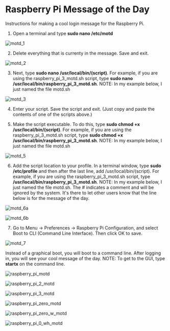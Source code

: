 # Raspberry Pi Message of the Day
Instructions for making a cool login message for the Raspberry Pi.

1. Open a terminal and type **sudo nano /etc/motd**

![motd_1](https://cloud.githubusercontent.com/assets/13591438/24821039/ef332688-1bb1-11e7-9ae0-abe83667f514.png)

2. Delete everything that is currenty in the message. Save and exit.

![motd_2](https://cloud.githubusercontent.com/assets/13591438/24821045/f9c03ea6-1bb1-11e7-9901-954fdd13d2b2.png)

3. Next, type **sudo nano /usr/local/bin/(script)**. For example, if you are using the raspberry_pi_3_motd.sh script, type **sudo nano /usr/local/bin/raspberry_pi_3_motd.sh**. NOTE: In my example below, I just named the file motd.sh

![motd_3](https://cloud.githubusercontent.com/assets/13591438/24821048/fd4b4fd4-1bb1-11e7-955d-365c6ef4d832.png)

4. Enter your script.  Save the script and exit. (Just copy and paste the contents of one of the scripts above.)

5. Make the script executable. To do this, type **sudo chmod +x /usr/local/bin/(script)**. For example, if you are using the raspberry_pi_3_motd.sh script, type **sudo chmod +x /usr/local/bin/raspberry_pi_3_motd.sh**. NOTE: In my example below, I just named the file motd.sh

![motd_5](https://cloud.githubusercontent.com/assets/13591438/24821052/01929fe8-1bb2-11e7-9696-e9bd913630c0.png)

6. Add the script location to your profile. In a terminal window, type **sudo /etc/profile** and then after the last line, add /usr/local/bin/(script). For example, if you are using the raspberry_pi_3_motd.sh script, type **/usr/local/bin/raspberry_pi_3_motd.sh**. NOTE: In my example below, I just named the file motd.sh. The # indicates a comment and will be ignored by the system. It's there to let other users know that the line below is for the message of the day.

![motd_6a](https://cloud.githubusercontent.com/assets/13591438/24821055/05e8d472-1bb2-11e7-8aec-d89c4bb4d97c.png)

![motd_6b](https://cloud.githubusercontent.com/assets/13591438/24821058/099e07ea-1bb2-11e7-9dc6-798ee037810e.png)

7. Go to Menu → Preferences → Raspberry Pi Configuration, and select Boot to CLI (Command Line Interface). Then click OK to save.

![motd_7](https://cloud.githubusercontent.com/assets/13591438/24821061/0ca52ab8-1bb2-11e7-81aa-855707c3784c.png)

Instead of a graphical boot, you will boot to a command line. After logging in, you will see your cool message of the day. NOTE: To get to the GUI, type **startx** on the command line. 

![raspberry_pi_motd](https://cloud.githubusercontent.com/assets/13591438/24821070/16b6ef3c-1bb2-11e7-92da-4fc270def90b.png)

![raspberry_pi_2_motd](https://cloud.githubusercontent.com/assets/13591438/24821077/1d98dbda-1bb2-11e7-92d9-aca6a0e3fa92.png)

![raspberry_pi_3_motd](https://cloud.githubusercontent.com/assets/13591438/24821083/2375048e-1bb2-11e7-8cdb-d3cd58b27e02.png)

![raspberry_pi_zero_motd](https://cloud.githubusercontent.com/assets/13591438/24821090/2bb7d004-1bb2-11e7-9945-197edd068dc2.png)

![raspberry_pi_zero_w_motd](https://cloud.githubusercontent.com/assets/13591438/24821094/3269bff2-1bb2-11e7-8e0e-5d548637d4a9.png)

![raspberry_pi_0_wh_motd](https://user-images.githubusercontent.com/13591438/37243928-0143c1d6-2447-11e8-8934-7928d5cc76e5.png)







